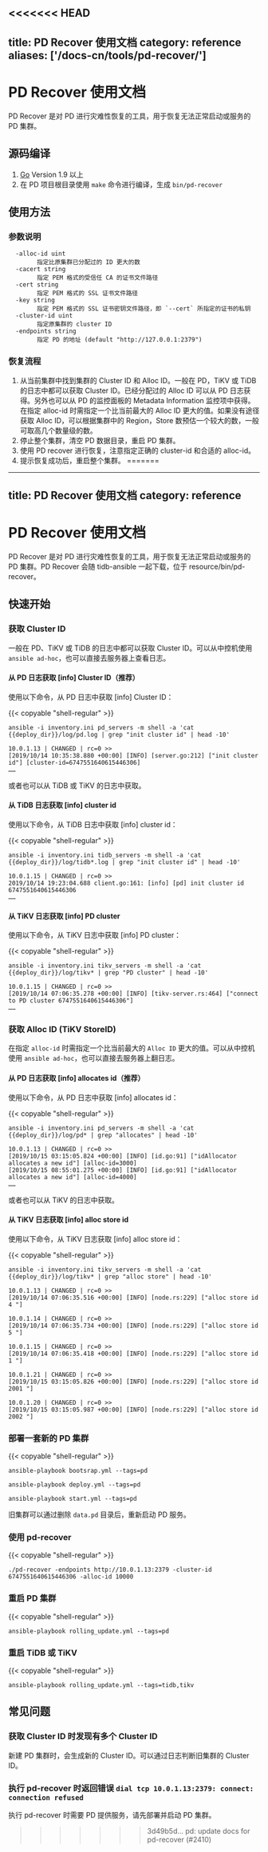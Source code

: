 <<<<<<< HEAD
---
title: PD Recover 使用文档
category: reference
aliases: ['/docs-cn/tools/pd-recover/']
---

# PD Recover 使用文档

PD Recover 是对 PD 进行灾难性恢复的工具，用于恢复无法正常启动或服务的 PD 集群。

## 源码编译

1. [Go](https://golang.org/) Version 1.9 以上
2. 在 PD 项目根目录使用 `make` 命令进行编译，生成 `bin/pd-recover`

## 使用方法

### 参数说明

```
  -alloc-id uint
        指定比原集群已分配过的 ID 更大的数
  -cacert string
        指定 PEM 格式的受信任 CA 的证书文件路径
  -cert string
        指定 PEM 格式的 SSL 证书文件路径
  -key string
        指定 PEM 格式的 SSL 证书密钥文件路径，即 `--cert` 所指定的证书的私钥
  -cluster-id uint
        指定原集群的 cluster ID
  -endpoints string
        指定 PD 的地址 (default "http://127.0.0.1:2379")
```

### 恢复流程

1. 从当前集群中找到集群的 Cluster ID 和 Alloc ID。一般在 PD，TiKV 或 TiDB 的日志中都可以获取 Cluster ID。已经分配过的 Alloc ID 可以从 PD 日志获得。另外也可以从 PD 的监控面板的 Metadata Information 监控项中获得。在指定 alloc-id 时需指定一个比当前最大的 Alloc ID 更大的值。如果没有途径获取 Alloc ID，可以根据集群中的 Region，Store 数预估一个较大的数，一般可取高几个数量级的数。
2. 停止整个集群，清空 PD 数据目录，重启 PD 集群。
3. 使用 PD recover 进行恢复，注意指定正确的 cluster-id 和合适的 alloc-id。
4. 提示恢复成功后，重启整个集群。
=======
---
title: PD Recover 使用文档
category: reference
---

# PD Recover 使用文档

PD Recover 是对 PD 进行灾难性恢复的工具，用于恢复无法正常启动或服务的 PD 集群。PD Recover 会随 tidb-ansible 一起下载，位于 resource/bin/pd-recover。

## 快速开始

### 获取 Cluster ID

一般在 PD、TiKV 或 TiDB 的日志中都可以获取 Cluster ID。可以从中控机使用 `ansible ad-hoc`，也可以直接去服务器上查看日志。

#### 从 PD 日志获取 [info] Cluster ID（推荐）

使用以下命令，从 PD 日志中获取 [info] Cluster ID：

{{< copyable "shell-regular" >}}

```
ansible -i inventory.ini pd_servers -m shell -a 'cat {{deploy_dir}}/log/pd.log | grep "init cluster id" | head -10'
```

```
10.0.1.13 | CHANGED | rc=0 >>
[2019/10/14 10:35:38.880 +00:00] [INFO] [server.go:212] ["init cluster id"] [cluster-id=6747551640615446306]
……
```

或者也可以从 TiDB 或 TiKV 的日志中获取。

#### 从 TiDB 日志获取 [info] cluster id

使用以下命令，从 TiDB 日志中获取 [info] cluster id：

{{< copyable "shell-regular" >}}

```
ansible -i inventory.ini tidb_servers -m shell -a 'cat {{deploy_dir}}/log/tidb*.log | grep "init cluster id" | head -10'
```

```
10.0.1.15 | CHANGED | rc=0 >>
2019/10/14 19:23:04.688 client.go:161: [info] [pd] init cluster id 6747551640615446306
……
```

#### 从 TiKV 日志获取 [info] PD cluster

使用以下命令，从 TiKV 日志中获取 [info] PD cluster：

{{< copyable "shell-regular" >}}

```
ansible -i inventory.ini tikv_servers -m shell -a 'cat {{deploy_dir}}/log/tikv* | grep "PD cluster" | head -10'
```

```
10.0.1.15 | CHANGED | rc=0 >>
[2019/10/14 07:06:35.278 +00:00] [INFO] [tikv-server.rs:464] ["connect to PD cluster 6747551640615446306"]
……
```

### 获取 Alloc ID (TiKV StoreID)

在指定 `alloc-id` 时需指定一个比当前最大的 `Alloc ID` 更大的值。可以从中控机使用 `ansible ad-hoc`，也可以直接去服务器上翻日志。

#### 从 PD 日志获取 [info] allocates id（推荐）

使用以下命令，从 PD 日志中获取 [info] allocates id：

{{< copyable "shell-regular" >}}

```
ansible -i inventory.ini pd_servers -m shell -a 'cat {{deploy_dir}}/log/pd* | grep "allocates" | head -10'
```

```
10.0.1.13 | CHANGED | rc=0 >>
[2019/10/15 03:15:05.824 +00:00] [INFO] [id.go:91] ["idAllocator allocates a new id"] [alloc-id=3000]
[2019/10/15 08:55:01.275 +00:00] [INFO] [id.go:91] ["idAllocator allocates a new id"] [alloc-id=4000]
……
```

或者也可以从 TiKV 的日志中获取。

#### 从 TiKV 日志获取 [info] alloc store id

使用以下命令，从 TiKV 日志获取 [info] alloc store id：

{{< copyable "shell-regular" >}}

```
ansible -i inventory.ini tikv_servers -m shell -a 'cat {{deploy_dir}}/log/tikv* | grep "alloc store" | head -10'
```

```
10.0.1.13 | CHANGED | rc=0 >>
[2019/10/14 07:06:35.516 +00:00] [INFO] [node.rs:229] ["alloc store id 4 "]

10.0.1.14 | CHANGED | rc=0 >>
[2019/10/14 07:06:35.734 +00:00] [INFO] [node.rs:229] ["alloc store id 5 "]

10.0.1.15 | CHANGED | rc=0 >>
[2019/10/14 07:06:35.418 +00:00] [INFO] [node.rs:229] ["alloc store id 1 "]

10.0.1.21 | CHANGED | rc=0 >>
[2019/10/15 03:15:05.826 +00:00] [INFO] [node.rs:229] ["alloc store id 2001 "]

10.0.1.20 | CHANGED | rc=0 >>
[2019/10/15 03:15:05.987 +00:00] [INFO] [node.rs:229] ["alloc store id 2002 "]
```

### 部署一套新的 PD 集群

{{< copyable "shell-regular" >}}

```
ansible-playbook bootsrap.yml --tags=pd
```

```
ansible-playbook deploy.yml --tags=pd
```

```
ansible-playbook start.yml --tags=pd
```

旧集群可以通过删除 `data.pd` 目录后，重新启动 PD 服务。

### 使用 pd-recover

{{< copyable "shell-regular" >}}

```
./pd-recover -endpoints http://10.0.1.13:2379 -cluster-id 6747551640615446306 -alloc-id 10000
```

### 重启 PD 集群

{{< copyable "shell-regular" >}}

```
ansible-playbook rolling_update.yml --tags=pd
```

### 重启 TiDB 或 TiKV

{{< copyable "shell-regular" >}}

```
ansible-playbook rolling_update.yml --tags=tidb,tikv
```

## 常见问题

### 获取 Cluster ID 时发现有多个 Cluster ID

新建 PD 集群时，会生成新的 Cluster ID。可以通过日志判断旧集群的 Cluster ID。

### 执行 pd-recover 时返回错误 `dial tcp 10.0.1.13:2379: connect: connection refused`

执行 pd-recover 时需要 PD 提供服务，请先部署并启动 PD 集群。
>>>>>>> 3d49b5d... pd: update docs for pd-recover (#2410)
